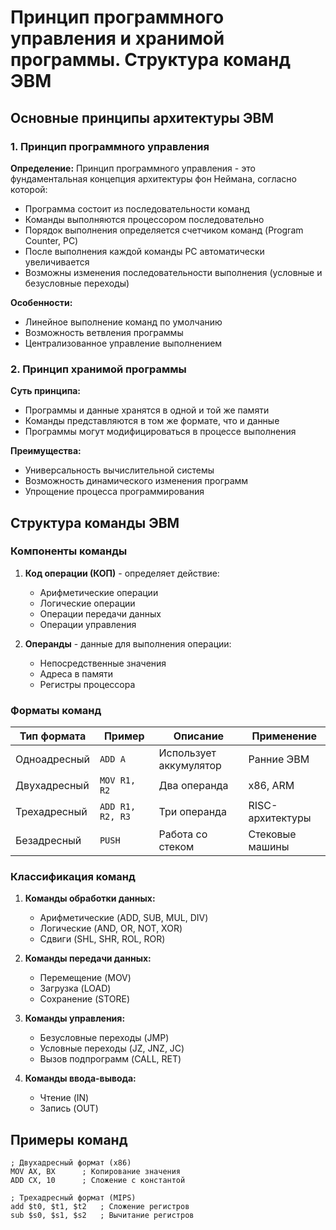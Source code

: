 # Принцип программного управления и хранимой программы. Структура команд ЭВМ

## Основные принципы архитектуры ЭВМ

### 1. Принцип программного управления

**Определение:**
Принцип программного управления - это фундаментальная концепция архитектуры фон Неймана, согласно которой:

- Программа состоит из последовательности команд
- Команды выполняются процессором последовательно
- Порядок выполнения определяется счетчиком команд (Program Counter, PC)
- После выполнения каждой команды PC автоматически увеличивается
- Возможны изменения последовательности выполнения (условные и безусловные переходы)

**Особенности:**
- Линейное выполнение команд по умолчанию
- Возможность ветвления программы
- Централизованное управление выполнением

### 2. Принцип хранимой программы

**Суть принципа:**
- Программы и данные хранятся в одной и той же памяти
- Команды представляются в том же формате, что и данные
- Программы могут модифицироваться в процессе выполнения

**Преимущества:**
- Универсальность вычислительной системы
- Возможность динамического изменения программ
- Упрощение процесса программирования

## Структура команды ЭВМ

### Компоненты команды

1. **Код операции (КОП)** - определяет действие:
   - Арифметические операции
   - Логические операции
   - Операции передачи данных
   - Операции управления

2. **Операнды** - данные для выполнения операции:
   - Непосредственные значения
   - Адреса в памяти
   - Регистры процессора

### Форматы команд

| Тип формата    | Пример           | Описание                          | Применение           |
|----------------|------------------|-----------------------------------|----------------------|
| Одноадресный   | `ADD A`          | Использует аккумулятор            | Ранние ЭВМ           |
| Двухадресный   | `MOV R1, R2`     | Два операнда                       | x86, ARM             |
| Трехадресный   | `ADD R1, R2, R3` | Три операнда                       | RISC-архитектуры     |
| Безадресный    | `PUSH`           | Работа со стеком                   | Стековые машины      |

### Классификация команд

1. **Команды обработки данных:**
   - Арифметические (ADD, SUB, MUL, DIV)
   - Логические (AND, OR, NOT, XOR)
   - Сдвиги (SHL, SHR, ROL, ROR)

2. **Команды передачи данных:**
   - Перемещение (MOV)
   - Загрузка (LOAD)
   - Сохранение (STORE)

3. **Команды управления:**
   - Безусловные переходы (JMP)
   - Условные переходы (JZ, JNZ, JC)
   - Вызов подпрограмм (CALL, RET)

4. **Команды ввода-вывода:**
   - Чтение (IN)
   - Запись (OUT)

## Примеры команд

```assembly
; Двухадресный формат (x86)
MOV AX, BX      ; Копирование значения
ADD CX, 10      ; Сложение с константой

; Трехадресный формат (MIPS)
add $t0, $t1, $t2   ; Сложение регистров
sub $s0, $s1, $s2   ; Вычитание регистров